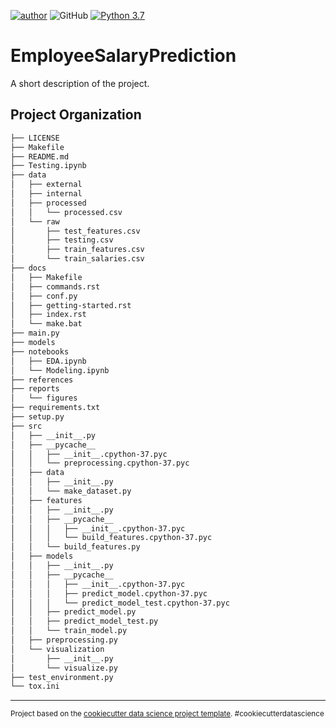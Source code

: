 [![author](https://img.shields.io/badge/author-JohnnyLu-red.svg)](https://www.linkedin.com/in/jl1829/)
![GitHub](https://img.shields.io/github/license/jl1829/EmployeeSalaryPrediction)
[![Python 3.7](https://img.shields.io/badge/python-3.7.7-blue.svg)](https://www.python.org/downloads/release/python-377/)

EmployeeSalaryPrediction
==============================

A short description of the project.

Project Organization
------------
```bash
├── LICENSE
├── Makefile
├── README.md
├── Testing.ipynb
├── data
│   ├── external
│   ├── internal
│   ├── processed
│   │   └── processed.csv
│   └── raw
│       ├── test_features.csv
│       ├── testing.csv
│       ├── train_features.csv
│       └── train_salaries.csv
├── docs
│   ├── Makefile
│   ├── commands.rst
│   ├── conf.py
│   ├── getting-started.rst
│   ├── index.rst
│   └── make.bat
├── main.py
├── models
├── notebooks
│   ├── EDA.ipynb
│   └── Modeling.ipynb
├── references
├── reports
│   └── figures
├── requirements.txt
├── setup.py
├── src
│   ├── __init__.py
│   ├── __pycache__
│   │   ├── __init__.cpython-37.pyc
│   │   └── preprocessing.cpython-37.pyc
│   ├── data
│   │   ├── __init__.py
│   │   └── make_dataset.py
│   ├── features
│   │   ├── __init__.py
│   │   ├── __pycache__
│   │   │   ├── __init__.cpython-37.pyc
│   │   │   └── build_features.cpython-37.pyc
│   │   └── build_features.py
│   ├── models
│   │   ├── __init__.py
│   │   ├── __pycache__
│   │   │   ├── __init__.cpython-37.pyc
│   │   │   ├── predict_model.cpython-37.pyc
│   │   │   └── predict_model_test.cpython-37.pyc
│   │   ├── predict_model.py
│   │   ├── predict_model_test.py
│   │   └── train_model.py
│   ├── preprocessing.py
│   └── visualization
│       ├── __init__.py
│       └── visualize.py
├── test_environment.py
└── tox.ini
```


--------

<p><small>Project based on the <a target="_blank" href="https://drivendata.github.io/cookiecutter-data-science/">cookiecutter data science project template</a>. #cookiecutterdatascience</small></p>
